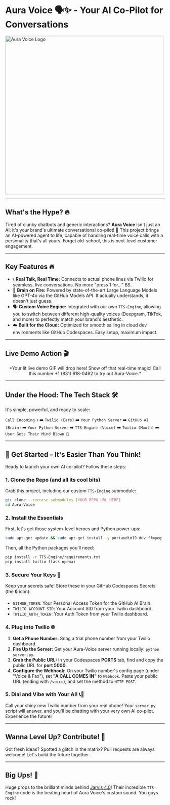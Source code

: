 <p align="center">
  <h1>Aura Voice 🗣️✨ - Your AI Co-Pilot for Conversations</h1>
  <a href="[PASTE_YOUR_CLICKABLE_LINK_HERE]"><img src="[PASTE_YOUR_NEW_RAW_LINK_HERE]" alt="Aura Voice Logo" width="500"></a>
</p>

---
## What's the Hype? 🔥

Tired of clunky chatbots and generic interactions? **Aura Voice** isn't just an AI; it's your brand's ultimate conversational co-pilot! 🚀 This project brings an AI-powered agent to life, capable of handling real-time voice calls with a personality that's all yours. Forget old-school, this is next-level customer engagement.

---
## Key Features 🔥

* 📞 **Real Talk, Real Time:** Connects to actual phone lines via Twilio for seamless, live conversations. No more "press 1 for..." BS.
* 🧠 **Brain on Fire:** Powered by state-of-the-art Large Language Models like GPT-4o via the GitHub Models API. It actually understands, it doesn't just guess.
* 🗣️ **Custom Voice Engine:** Integrated with our own `TTS-Engine`, allowing you to switch between different high-quality voices (Deepgram, TikTok, and more) to perfectly match your brand's aesthetic.
* ☁️ **Built for the Cloud:** Optimized for smooth sailing in cloud dev environments like GitHub Codespaces. Easy setup, maximum impact.

---
## Live Demo Action 🎬

<p align="center">
  *Your lit live demo GIF will drop here! Show off that real-time magic! Call this number +1 (831) 618-0462 to try out Aura-Voice.*
</p>

---
## Under the Hood: The Tech Stack 🛠️

It's simple, powerful, and ready to scale:

`Call Incoming 📞` ➡️ `Twilio (Ears)` ➡️ `Your Python Server` ➡️ `GitHub AI (Brain)` ➡️ `Your Python Server` ➡️ `TTS-Engine (Voice)` ➡️ `Twilio (Mouth)` ➡️ `User Gets Their Mind Blown 🤯`

---
## 🚀 Get Started – It's Easier Than You Think!

Ready to launch your own AI co-pilot? Follow these steps:

### 1. Clone the Repo (and all its cool bits)
Grab this project, including our custom `TTS-Engine` submodule:
```sh
git clone --recurse-submodules [YOUR_REPO_URL_HERE]
cd Aura-Voice
````

### 2\. Install the Essentials

First, let's get those system-level heroes and Python power-ups:

```sh
sudo apt-get update && sudo apt-get install -y portaudio19-dev ffmpeg
```

Then, all the Python packages you'll need:

```sh
pip install -r TTS-Engine/requirements.txt
pip install twilio flask openai
```

### 3\. Secure Your Keys 🔑

Keep your secrets safe\! Store these in your GitHub Codespaces Secrets (the 🔒 icon):

  * `GITHUB_TOKEN`: Your Personal Access Token for the GitHub AI Brain.
  * `TWILIO_ACCOUNT_SID`: Your Account SID from your Twilio dashboard.
  * `TWILIO_AUTH_TOKEN`: Your Auth Token from your Twilio dashboard.

### 4\. Plug into Twilio 🌐

1.  **Get a Phone Number:** Snag a trial phone number from your Twilio dashboard.
2.  **Fire Up the Server:** Get your Aura-Voice server running locally: `python server.py`.
3.  **Grab the Public URL:** In your Codespaces **PORTS** tab, find and copy the public URL for **port 5000**.
4.  **Configure the Webhook:** On your Twilio number's config page (under "Voice & Fax"), set **"A CALL COMES IN"** to `Webhook`. Paste your public URL (ending with `/voice`), and set the method to `HTTP POST`.

### 5\. Dial and Vibe with Your AI\! 📞👾

Call your shiny new Twilio number from your real phone\! Your `server.py` script will answer, and you'll be chatting with your very own AI co-pilot. Experience the future\!

-----

## Wanna Level Up? Contribute\! 🚀

Got fresh ideas? Spotted a glitch in the matrix? Pull requests are always welcome\! Let's build the future together.

-----

## Big Ups\! 🙏

Huge props to the brilliant minds behind [Jarvis 4.0](https://github.com/SreejanPersonal/Jarvis-4.0)\! Their incredible `TTS-Engine` code is the beating heart of Aura Voice's custom sound. You guys rock\!

```
```
